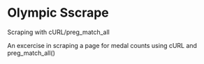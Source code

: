 Olympic Sscrape
==============

Scraping with cURL/preg_match_all

An excercise in scraping a page for medal counts using cURL and
preg_match_all()
